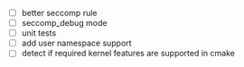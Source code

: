  - [ ] better seccomp rule
 - [ ] seccomp_debug mode
 - [ ] unit tests
 - [ ] add user namespace support
 - [ ] detect if required kernel features are supported in cmake
